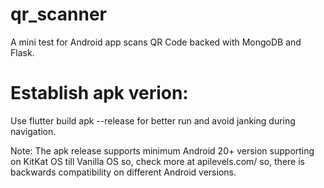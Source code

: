 # qr_scanner

A mini test for Android app scans QR Code backed with MongoDB and Flask.

# Establish apk verion:

Use flutter build apk --release for better run and avoid janking during navigation.

Note: The apk release supports minimum Android 20+ version supporting on KitKat OS till Vanilla OS so, check more at apilevels.com/ so, there is backwards compatibility on different Android versions.